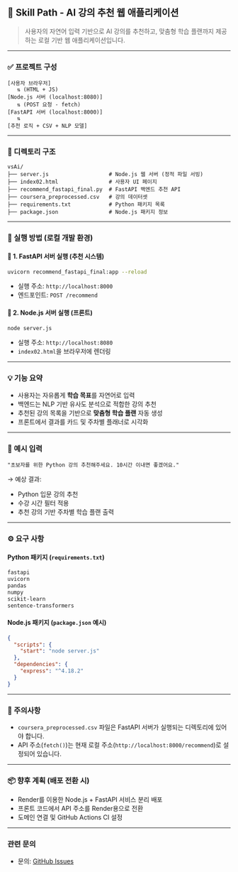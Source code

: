 

## 🧠 Skill Path - AI 강의 추천 웹 애플리케이션

> 사용자의 자연어 입력 기반으로 AI 강의를 추천하고, 맞춤형 학습 플랜까지 제공하는 로컬 기반 웹 애플리케이션입니다.

---

### ✅ 프로젝트 구성

```
[사용자 브라우저]
   ⇅ (HTML + JS)
[Node.js 서버 (localhost:8080)]
   ⇅ (POST 요청 - fetch)
[FastAPI 서버 (localhost:8000)]
   ⇅
[추천 로직 + CSV + NLP 모델]
```

---

### 📁 디렉토리 구조

```
vsAi/
├── server.js                   # Node.js 웹 서버 (정적 파일 서빙)
├── index02.html                # 사용자 UI 페이지
├── recommend_fastapi_final.py  # FastAPI 백엔드 추천 API
├── coursera_preprocessed.csv   # 강의 데이터셋
├── requirements.txt            # Python 패키지 목록
├── package.json                # Node.js 패키지 정보
```

---

### 🚀 실행 방법 (로컬 개발 환경)

#### 🔹 1. FastAPI 서버 실행 (추천 시스템)

```bash
uvicorn recommend_fastapi_final:app --reload
```

* 실행 주소: `http://localhost:8000`
* 엔드포인트: `POST /recommend`

#### 🔹 2. Node.js 서버 실행 (프론트)

```bash
node server.js
```

* 실행 주소: `http://localhost:8080`
* `index02.html`을 브라우저에 렌더링

---

### 💡 기능 요약

* 사용자는 자유롭게 **학습 목표**를 자연어로 입력
* 백엔드는 NLP 기반 유사도 분석으로 적합한 강의 추천
* 추천된 강의 목록을 기반으로 **맞춤형 학습 플랜** 자동 생성
* 프론트에서 결과를 카드 및 주차별 플래너로 시각화

---

### 🧪 예시 입력

```
"초보자를 위한 Python 강의 추천해주세요. 10시간 이내면 좋겠어요."
```

→ 예상 결과:

* Python 입문 강의 추천
* 수강 시간 필터 적용
* 추천 강의 기반 주차별 학습 플랜 출력

---

### ⚙️ 요구 사항

#### Python 패키지 (`requirements.txt`)

```txt
fastapi
uvicorn
pandas
numpy
scikit-learn
sentence-transformers
```

#### Node.js 패키지 (`package.json` 예시)

```json
{
  "scripts": {
    "start": "node server.js"
  },
  "dependencies": {
    "express": "^4.18.2"
  }
}
```

---

### 📌 주의사항

* `coursera_preprocessed.csv` 파일은 FastAPI 서버가 실행되는 디렉토리에 있어야 합니다.
* API 주소(`fetch()`)는 현재 로컬 주소(`http://localhost:8000/recommend`)로 설정되어 있습니다.

---

### 📦 향후 계획 (배포 전환 시)

* Render를 이용한 Node.js + FastAPI 서비스 분리 배포
* 프론트 코드에서 API 주소를 Render용으로 전환
* 도메인 연결 및 GitHub Actions CI 설정

---

### 관련 문의

* 문의: [GitHub Issues](https://github.com/milk-coding/skill-path/issues)



